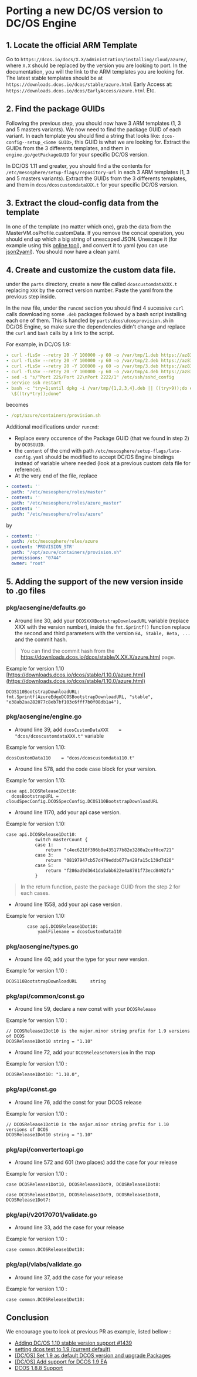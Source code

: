 # Porting a new DC/OS version to DC/OS Engine

## 1. Locate the official ARM Template

Go to `https://dcos.io/docs/X.X/administration/installing/cloud/azure/`, where `X.X` should be replaced by the version you are looking to port.
In the documentation, you will the link to the ARM templates you are looking for.
The latest stable templates should be at `https://downloads.dcos.io/dcos/stable/azure.html`
Early Access at: `https://downloads.dcos.io/dcos/EarlyAccess/azure.html`
Etc.

## 2. Find the package GUIDs

Following the previous step, you should now have 3 ARM templates (1, 3 and 5 masters variants).
We now need to find the package GUID of each variant.
In each template you should find a string that looks like: `dcos-config--setup_<Some GUID>`, this GUID is what we are looking for.
Extract the GUIDs from the 3 differents templates, and them in `engine.go/getPackageGUID` for your specific DC/OS version.

In DC/OS 1.11 and greater, you should find a the contents for `/etc/mesosphere/setup-flags/repository-url` in each 3 ARM templates (1, 3 and 5 masters variants).
Extract the GUIDs from the 3 differents templates, and them in `dcos/dcoscustomdataXXX.t` for your specific DC/OS version.


## 3. Extract the cloud-config data from the template

In one of the template (no matter which one), grab the data from the MasterVM.osProfile.customData.
If you remove the concat operation, you should end up which a big string of unescaped JSON.
Unescape it (for example using this [online tool](http://www.freeformatter.com/javascript-escape.html#ad-output)), and convert it to yaml (you can use [json2yaml](https://www.json2yaml.com/)).
You should now have a clean yaml.

## 4. Create and customize the custom data file.

under the `parts` directory, create a new file called `dcoscustomdataXXX.t` replacing `XXX` by the correct version number.
Paste the yaml from the previous step inside.

In the new file, under the `runcmd` section you should find 4 sucessive `curl` calls downloading some `.deb` packages followed by a bash script installing each one of them. This is handled by `parts\dcos\dcosprovision.sh` in DC/OS Engine, so make sure the dependencies didn't change and replace the `curl` and `bash` calls by a link to the script.

For example, in DC/OS 1.9:
```yaml
- curl -fLsSv --retry 20 -Y 100000 -y 60 -o /var/tmp/1.deb https://az837203.vo.msecnd.net/dcos-deps/libipset3_6.29-1_amd64.deb
- curl -fLsSv --retry 20 -Y 100000 -y 60 -o /var/tmp/2.deb https://az837203.vo.msecnd.net/dcos-deps/ipset_6.29-1_amd64.deb
- curl -fLsSv --retry 20 -Y 100000 -y 60 -o /var/tmp/3.deb https://az837203.vo.msecnd.net/dcos-deps/unzip_6.0-20ubuntu1_amd64.deb
- curl -fLsSv --retry 20 -Y 100000 -y 60 -o /var/tmp/4.deb https://az837203.vo.msecnd.net/dcos-deps/libltdl7_2.4.6-0.1_amd64.deb
- sed -i "s/^Port 22$/Port 22\nPort 2222/1" /etc/ssh/sshd_config
- service ssh restart
- bash -c "try=1;until dpkg -i /var/tmp/{1,2,3,4}.deb || ((try>9));do echo retry \$((try++));sleep
  \$((try*try));done"
```

becomes

```yaml
- /opt/azure/containers/provision.sh
```

Additional modifications under `runcmd`:
* Replace every occurence of the Package GUID (that we found in step 2) by `DCOSGUID`.
* the `content` of the cmd with path `/etc/mesosphere/setup-flags/late-config.yaml` should be modified to accept DC/OS Engine bindings instead of variable where needed (look at a previous custom data file for reference).
* At the very end of the file, replace
```yaml
- content: ''
  path: "/etc/mesosphere/roles/master"
- content: ''
  path: "/etc/mesosphere/roles/azure_master"
- content: ''
  path: "/etc/mesosphere/roles/azure"
```

by

```yaml
- content: ''
  path: /etc/mesosphere/roles/azure
- content: 'PROVISION_STR'
  path: "/opt/azure/containers/provision.sh"
  permissions: "0744"
  owner: "root"
```

## 5. Adding the support of the new version inside to .go files

### pkg/acsengine/defaults.go

- Around line 30, add your `DCOSXXXBootstrapDownloadURL` variable (replace XXX with the version number), inside the `fmt.Sprintf()` function replace the second and third parameters with the version `EA, Stable, Beta, ...` and the commit hash.

> You can find the commit hash from the https://downloads.dcos.io/dcos/stable/X.XX.X/azure.html page.

Example for version 1.10
[https://downloads.dcos.io/dcos/stable/1.10.0/azure.html](https://downloads.dcos.io/dcos/stable/1.10.0/azure.html)

```
DCOS110BootstrapDownloadURL: fmt.Sprintf(AzureEdgeDCOSBootstrapDownloadURL, "stable", "e38ab2aa282077c8eb7bf103c6fff7b0f08db1a4"),
```

### pkg/acsengine/engine.go

- Around line 39, add `dcosCustomDataXXX    = "dcos/dcoscustomdataXXX.t"` variable

Example for version 1.10:
```
dcosCustomData110    = "dcos/dcoscustomdata110.t"
```

- Around line  578, add the code case block for your version.

Example for version 1.10:
```
case api.DCOSRelease1Dot10:
  dcosBootstrapURL = cloudSpecConfig.DCOSSpecConfig.DCOS110BootstrapDownloadURL
 ```

- Around line 1170, add your api case version.

 Example for version 1.10:
 ```
 case api.DCOSRelease1Dot10:
			switch masterCount {
			case 1:
				return "c4ec6210f396b8e435177b82e3280a2cef0ce721"
			case 3:
				return "08197947cb57d479eddb077a429fa15c139d7d20"
			case 5:
				return "f286ad9d3641da5abb622e4a8781f73ecd8492fa"
			}
 ```

 > In the return function, paste the package GUID from the step 2 for each cases.

- Around line 1558, add your api case version.

Example for version 1.10:
```
		case api.DCOSRelease1Dot10:
 			yamlFilename = dcosCustomData110
```

### pkg/acsengine/types.go

- Around line 40, add your the type for your new version.

Example for version 1.10 :
```
DCOS110BootstrapDownloadURL     string
```

### pkg/api/common/const.go

- Around line 59, declare a new const with your `DCOSRelease`

Example for version 1.10 :
```
// DCOSRelease1Dot10 is the major.minor string prefix for 1.9 versions of DCOS
DCOSRelease1Dot10 string = "1.10"
```

- Around line 72, add your `DCOSReleaseToVersion` in the map

Example for version 1.10 :
```
DCOSRelease1Dot10: "1.10.0",
```

### pkg/api/const.go

- Around line 76, add the const for your DCOS release

Example for version 1.10 :
```
// DCOSRelease1Dot10 is the major.minor string prefix for 1.10 versions of DCOS
DCOSRelease1Dot10 string = "1.10"
```

### pkg/api/convertertoapi.go

- Around line 572 and 601 (two places) add the case for your release

Example for version 1.10 :
```
case DCOSRelease1Dot10, DCOSRelease1Dot9, DCOSRelease1Dot8:
```
```
case DCOSRelease1Dot10, DCOSRelease1Dot9, DCOSRelease1Dot8, DCOSRelease1Dot7:
```

### pkg/api/v20170701/validate.go

- Around line 33, add the case for your release

Example for version 1.10 :
```
case common.DCOSRelease1Dot10:
```

### pkg/api/vlabs/validate.go

- Around line 37, add the case for your release

Example for version 1.10 :
```
case common.DCOSRelease1Dot10:
```


## Conclusion

We encourage you to look at previous PR as example, listed bellow :

- [Adding DC/OS 1.10 stable version support #1439](https://github.com/Azure/dcos-engine/pull/1439/files)
- [setting dcos test to 1.9 (current default)](https://github.com/Azure/dcos-engine/pull/1443)
- [[DC/OS] Set 1.9 as default DCOS version and upgrade Packages](https://github.com/Azure/dcos-engine/pull/457)
- [[DC/OS] Add support for DCOS 1.9 EA](https://github.com/Azure/dcos-engine/pull/360)
- [DCOS 1.8.8 Support](https://github.com/Azure/dcos-engine/pull/278)
